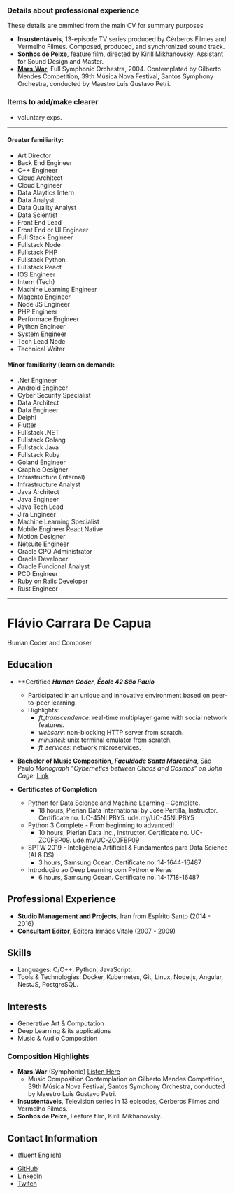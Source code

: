 ### Details about professional experience

These details are ommited from the main CV for summary purposes

* **Insustentáveis**, 13-episode TV series produced by Cérberos Filmes and Vermelho Filmes. Composed, produced, and synchronized sound track. 
* **Sonhos de Peixe**, feature film, directed by Kirill Mikhanovsky. Assistant for Sound Design and Master.
* **[Mars.War](https://github.com/fde-capu/fde-capu/blob/main/Flavio%20Carrara%20-%20Marte%20Guerra%20-%202004%20-%2010m28.mp3)**, Full Symphonic Orchestra, 2004. Contemplated by Gilberto Mendes Competition, 39th Música Nova Festival, Santos Symphony Orchestra, conducted by Maestro Luís Gustavo Petri.

### Items to add/make clearer

- voluntary exps.

---

#### Greater familiarity:

- Art Director
- Back End Engineer
- C++ Engineer
- Cloud Architect
- Cloud Engineer
- Data Alaytics Intern
- Data Analyst
- Data Quality Analyst
- Data Scientist
- Front End Lead
- Front End or UI Engineer
- Full Stack Engineer
- Fullstack Node
- Fullstack PHP
- Fullstack Python
- Fullstack React
- IOS Engineer
- Intern (Tech)
- Machine Learning Engineer
- Magento Engineer
- Node JS Engineer
- PHP Engineer
- Performace Engineer
- Python Engineer
- System Engineer
- Tech Lead Node
- Technical Writer

#### Minor familiarity (learn on demand):

- .Net Engineer
- Android Engineer
- Cyber Security Specialist
- Data Architect
- Data Engineer
- Delphi
- Flutter
- Fullstack .NET
- Fullstack Golang
- Fullstack Java
- Fullstack Ruby
- Goland Engineer
- Graphic Designer
- Infrastructure (Internal)
- Infrastructure Analyst
- Java Architect
- Java Engineer
- Java Tech Lead
- Jira Engineer
- Machine Learning Specialist
- Mobile Engineer React Native
- Motion Designer
- Netsuite Engineer
- Oracle CPQ Administrator
- Oracle Developer
- Oracle Funcional Analyst
- PCD Engineer
- Ruby on Rails Developer
- Rust Engineer

-------------

# Flávio Carrara De Capua

Human Coder and Composer

## Education

* **Certified ***Human Coder***, ***École 42 São Paulo***
	* Participated in an unique and innovative environment based on peer-to-peer learning.
	* Highlights:
		* *ft_transcendence*: real-time multiplayer game with social network features.
		* *webserv*: non-blocking HTTP server from scratch.
		* *minishell*: unix terminal emulator from scratch.
		* *ft_services*: network microservices.

* **Bachelor of Music Composition**, ***Faculdade Santa Marcelina***, São Paulo
    *Monograph "Cybernetics between Chaos and Cosmos" on John Cage.* [Link](https://github.com/fde-capu/fde-capu/blob/main/J-Cage.pdf)

* **Certificates of Completion**
    * Python for Data Science and Machine Learning - Complete.
        * 18 hours, Pierian Data International by Jose Pertilla, Instructor. Certificate no. UC-45NLPBY5. ude.my/UC-45NLPBY5
    * Python 3 Complete - From beginning to advanced!
        * 10 hours, Pierian Data Inc., Instructor. Certificate no. UC-ZC0FBP09. ude.my/UC-ZC0FBP09
    * SPTW 2019 - Inteligência Artificial & Fundamentos para Data Science (AI & DS)
        * 3 hours, Samsung Ocean. Certificate no. 14-1644-16487
    * Introdução ao Deep Learning com Python e Keras
        * 6 hours, Samsung Ocean. Certificate no. 14-1718-16487

## Professional Experience

* **Studio Management and Projects**, Iran from Espírito Santo (2014 - 2016)
* **Consultant Editor**, Editora Irmãos Vitale (2007 - 2009)

## Skills

* Languages: C/C++, Python, JavaScript.
* Tools & Technologies: Docker, Kubernetes, Git, Linux, Node.js, Angular, NestJS, PostgreSQL.

## Interests

* Generative Art & Computation
* Deep Learning & its applications
* Music & Audio Composition

### Composition Highlights

* **Mars.War** (Symphonic) [Listen Here](https://github.com/fde-capu/fde-capu/blob/main/Flavio%20Carrara%20-%20Marte%20Guerra%20-%202004%20-%2010m28.mp3)
    * Music Composition Contemplation on  Gilberto Mendes Competition, 39th Música Nova Festival, Santos Symphony Orchestra, conducted by Maestro Luís Gustavo Petri.
* **Insustentáveis**, Television series in 13 episodes, Cérberos Filmes and Vermelho Filmes.
* **Sonhos de Peixe**, Feature film, Kirill Mikhanovsky.

## Contact Information

- (fluent English)
* [GitHub](https://www.github.com/fde-capu)
* [LinkedIn](https://www.linkedin.com/in/flaviocarrara/)
* [Twitch](https://www.twitch.com/fde-capu)
